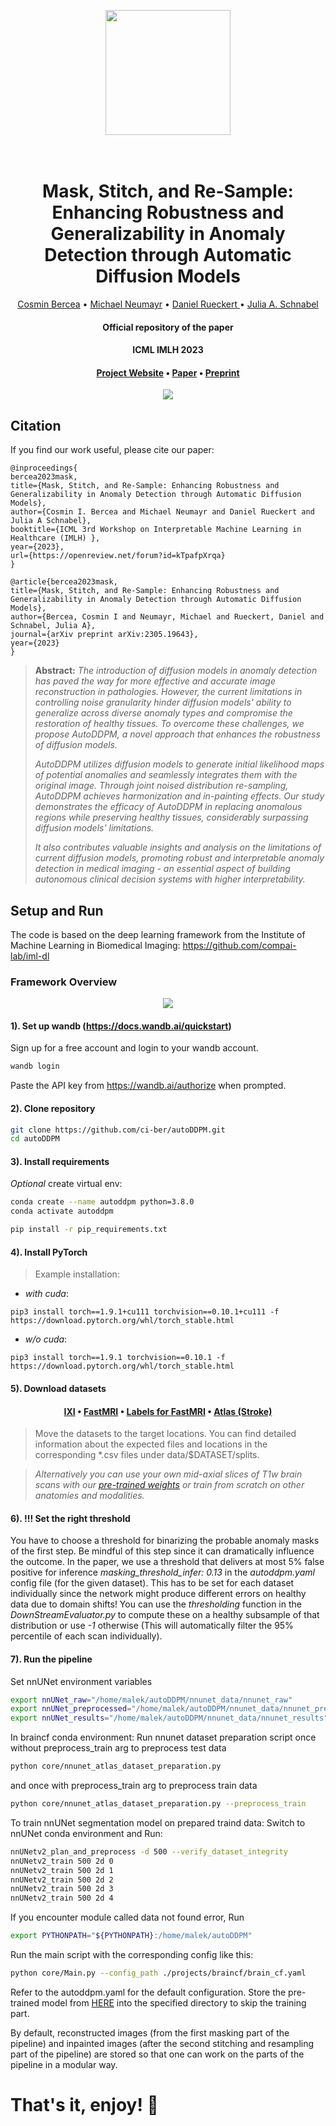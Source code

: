 <p align="center">
<img src="https://github.com/ci-ber/autoDDPM/assets/106509806/91715b7d-beb2-4ce1-ab8e-917145c940d5" width=200>
</p>

<h1 align="center">
  <br>
Mask, Stitch, and Re-Sample: Enhancing Robustness and Generalizability in Anomaly Detection through Automatic Diffusion Models
  <br>
</h1>
</h1>
  <p align="center">
    <a href="https://ci.bercea.net">Cosmin Bercea</a> •
    <a href="https://www.linkedin.com/in/michael-neumayr-21382515b/">Michael Neumayr</a> •
    <a href="https://aim-lab.io/author/daniel-ruckert/">Daniel Rueckert </a> •
    <a href="https://compai-lab.github.io/author/julia-a.-schnabel/">Julia A. Schnabel </a>
  </p>
<h4 align="center">Official repository of the paper</h4>
<h4 align="center">ICML IMLH 2023</h4>
<h4 align="center"><a href="https://ci.bercea.net/project/autoddpm/">Project Website</a> • <a href="https://openreview.net/pdf?id=kTpafpXrqa">Paper</a>  • <a href="https://arxiv.org/abs/2305.19643">Preprint</a> </h4>

<p align="center">
<img src="https://github.com/ci-ber/autoDDPM/assets/106509806/54bebddf-d074-4eb9-82f3-3115f8625fc7">
</p>

## Citation

If you find our work useful, please cite our paper:
```
@inproceedings{
bercea2023mask,
title={Mask, Stitch, and Re-Sample: Enhancing Robustness and Generalizability in Anomaly Detection through Automatic Diffusion Models},
author={Cosmin I. Bercea and Michael Neumayr and Daniel Rueckert and Julia A Schnabel},
booktitle={ICML 3rd Workshop on Interpretable Machine Learning in Healthcare (IMLH) },
year={2023},
url={https://openreview.net/forum?id=kTpafpXrqa}
}
```
```
@article{bercea2023mask,
title={Mask, Stitch, and Re-Sample: Enhancing Robustness and Generalizability in Anomaly Detection through Automatic Diffusion Models},
author={Bercea, Cosmin I and Neumayr, Michael and Rueckert, Daniel and Schnabel, Julia A},
journal={arXiv preprint arXiv:2305.19643},
year={2023}
}
```

> **Abstract:** *The introduction of diffusion models in anomaly detection has paved the way for more effective and accurate image reconstruction in pathologies. However, the current limitations in controlling noise granularity hinder diffusion models' ability to generalize across diverse anomaly types and compromise the restoration of healthy tissues. To overcome these challenges, we propose AutoDDPM, a novel approach that enhances the robustness of diffusion models.* 
>
> *AutoDDPM utilizes diffusion models to generate initial likelihood maps of potential anomalies and seamlessly integrates them with the original image. Through joint noised distribution re-sampling, AutoDDPM achieves harmonization and in-painting effects. Our study demonstrates the efficacy of AutoDDPM in replacing anomalous regions while preserving healthy tissues, considerably surpassing diffusion models' limitations.* 
> 
> *It also contributes valuable insights and analysis on the limitations of current diffusion models, promoting robust and interpretable anomaly detection in medical imaging - an essential aspect of building autonomous clinical decision systems with higher interpretability.*


## Setup and Run

The code is based on the deep learning framework from the Institute of Machine Learning in Biomedical Imaging: https://github.com/compai-lab/iml-dl

### Framework Overview 

<p align="center">
<img src="https://github.com/ci-ber/autoDDPM/assets/106509806/678c5d6c-efb0-4934-a635-284b06636a78">
</p>

#### 1). Set up wandb (https://docs.wandb.ai/quickstart)

Sign up for a free account and login to your wandb account.
```bash
wandb login
```
Paste the API key from https://wandb.ai/authorize when prompted.

#### 2). Clone repository

```bash
git clone https://github.com/ci-ber/autoDDPM.git
cd autoDDPM
```

#### 3). Install requirements
*Optional* create virtual env:
```bash
conda create --name autoddpm python=3.8.0
conda activate autoddpm
```

```bash
pip install -r pip_requirements.txt
```

#### 4). Install PyTorch 

> Example installation: 
* *with cuda*: 
```
pip3 install torch==1.9.1+cu111 torchvision==0.10.1+cu111 -f https://download.pytorch.org/whl/torch_stable.html
```
* *w/o cuda*:
```
pip3 install torch==1.9.1 torchvision==0.10.1 -f https://download.pytorch.org/whl/torch_stable.html
```

#### 5). Download datasets 

<h4 align="center"><a href="https://brain-development.org/ixi-dataset/">IXI</a> • <a href="https://fastmri.org">FastMRI</a> • <a href="https://github.com/microsoft/fastmri-plus"> Labels for FastMRI</a> • <a href="https://fcon_1000.projects.nitrc.org/indi/retro/atlas.html">Atlas (Stroke) </a> </h4>

> Move the datasets to the target locations. You can find detailed information about the expected files and locations in the corresponding *.csv files under data/$DATASET/splits.

> *Alternatively you can use your own mid-axial slices of T1w brain scans with our <a href="https://www.dropbox.com/s/ooq7vdp9fp4ufag/latest_model.pt.zip?dl=0"> pre-trained weights</a> or train from scratch on other anatomies and modalities.*

#### 6). !!! Set the right threshold

You have to choose a threshold for binarizing the probable anomaly masks of the first step. Be mindful of this step since it can dramatically influence the outcome. In the paper, we use a threshold that delivers at most 5% false positive for inference *masking_threshold_infer: 0.13* in the *autoddpm.yaml* config file (for the given dataset). This has to be set for each dataset individually since the network might produce different errors on healthy data due to domain shifts! You can use the *thresholding* function in the *DownStreamEvaluator.py* to compute these on a healthy subsample of that distribution or use *-1* otherwise (This will automatically filter the 95% percentile of each scan individually). 

#### 7). Run the pipeline

Set nnUNet environment variables
``` bash
export nnUNet_raw="/home/malek/autoDDPM/nnunet_data/nnunet_raw"
export nnUNet_preprocessed="/home/malek/autoDDPM/nnunet_data/nnunet_preprocessed"
export nnUNet_results="/home/malek/autoDDPM/nnunet_data/nnunet_results" 
```

In braincf conda environment:
Run nnunet dataset preparation script once without preprocess_train arg to preprocess test data

```bash
python core/nnunet_atlas_dataset_preparation.py
```

and once with preprocess_train arg to preprocess train data
```bash
python core/nnunet_atlas_dataset_preparation.py --preprocess_train
```

To train nnUNet segmentation model on prepared traind data:
Switch to nnUNet conda environment and Run: 
```bash
nnUNetv2_plan_and_preprocess -d 500 --verify_dataset_integrity
nnUNetv2_train 500 2d 0
nnUNetv2_train 500 2d 1
nnUNetv2_train 500 2d 2
nnUNetv2_train 500 2d 3
nnUNetv2_train 500 2d 4
```

If you encounter module called data not found error, Run
```bash
export PYTHONPATH="${PYTHONPATH}:/home/malek/autoDDPM"
```

Run the main script with the corresponding config like this:

```bash
python core/Main.py --config_path ./projects/braincf/brain_cf.yaml
```

Refer to the autoddpm.yaml for the default configuration. Store the pre-trained model from <a href="https://www.dropbox.com/s/ooq7vdp9fp4ufag/latest_model.pt.zip?dl=0"> HERE</a> into the specified directory to skip the training part.

By default, reconstructed images (from the first masking part of the pipeline) and inpainted images (after the second stitching and resampling part of the pipeline) are stored so that one can work on the parts of the pipeline in a modular way.

# That's it, enjoy! :rocket:



